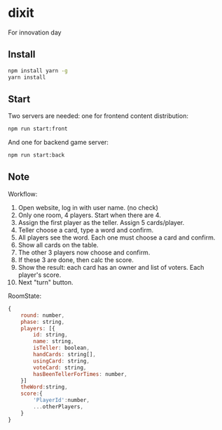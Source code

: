 # dixit
For innovation day

## Install
```bash
npm install yarn -g
yarn install
```

## Start
Two servers are needed: one for frontend content distribution:
```bash
npm run start:front
```

And one for backend game server:
```bash
npm run start:back
```


## Note

Workflow:
1. Open website, log in with user name. (no check)
2. Only one room, 4 players. Start when there are 4.
3. Assign the first player as the teller. Assign 5 cards/player.
4. Teller choose a card, type a word and confirm.
5. All players see the word.   Each one must choose a card and confirm.
6. Show all cards on the table.
7. The other 3 players now choose and confirm.
8. If these 3 are done, then calc the score. 
9. Show the result: each card has an owner and list of voters.  Each player's score.
10. Next "turn" button.

RoomState:
```js
{
	round: number,
	phase: string,
	players: [{
		id: string,
		name: string,
		isTeller: boolean,
		handCards: string[],
		usingCard: string,
		voteCard: string,
		hasBeenTellerForTimes: number,
	}]
	theWord:string,
	score:{
		'PlayerId':number,
		...otherPlayers,
	}
}
```

